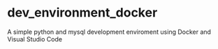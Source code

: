 # dev_environment_docker
A simple python and mysql development enviroment using Docker and Visual Studio Code

